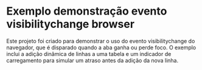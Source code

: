 # Exemplo demonstração evento visibilitychange browser

Este projeto foi criado para demonstrar o uso do evento visibilitychange do navegador, que é disparado quando a aba ganha ou perde foco. O exemplo inclui a adição dinâmica de linhas a uma tabela e um indicador de carregamento para simular um atraso antes da adição da nova linha.
